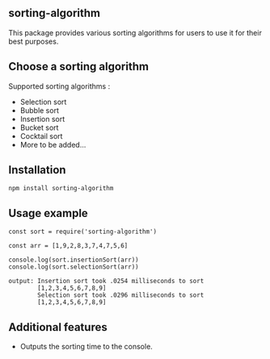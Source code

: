 ## sorting-algorithm
This package provides various sorting algorithms for users to use it for their best purposes.

## Choose a sorting algorithm 
Supported sorting algorithms :  
- Selection sort
- Bubble sort
- Insertion sort
- Bucket sort
- Cocktail sort
- More to be added...

## Installation
``` 
npm install sorting-algorithm
```

## Usage example
```
const sort = require('sorting-algorithm')

const arr = [1,9,2,8,3,7,4,7,5,6]

console.log(sort.insertionSort(arr))
console.log(sort.selectionSort(arr))

output: Insertion sort took .0254 milliseconds to sort
        [1,2,3,4,5,6,7,8,9]
        Selection sort took .0296 milliseconds to sort
        [1,2,3,4,5,6,7,8,9]
```

## Additional features
+ Outputs the sorting time to the console. 